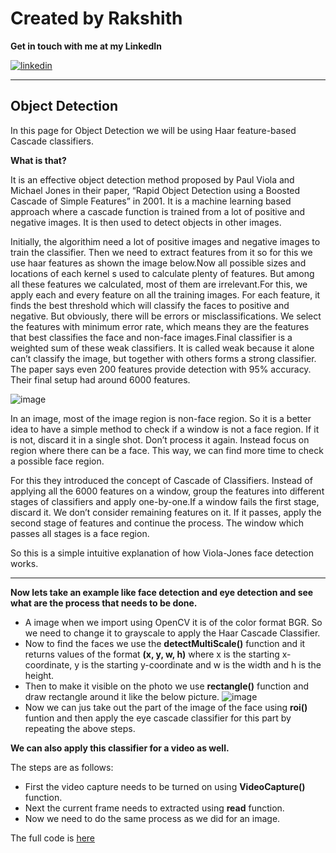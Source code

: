 # Created by Rakshith

**Get in touch with me at my LinkedIn**

[![linkedin](https://cloud.githubusercontent.com/assets/17016297/18839848/0fc7e74e-83d2-11e6-8c6a-277fc9d6e067.png)][2]

[2]: https://www.linkedin.com/in/rakshith-ramprakash-66685b198/

---

## Object Detection

In this page for Object Detection we will be using Haar feature-based Cascade classifiers.

**What is that?**

It is an effective object detection method proposed by Paul Viola and Michael Jones in their paper, “Rapid Object Detection using a Boosted Cascade of Simple Features” in 2001. It is a machine learning based approach where a cascade function is trained from a lot of positive and negative images. It is then used to detect objects in other images.

Initially, the algorithim need a lot of positive images and negative images to train the classifier. Then we need to extract features from it so for this we use haar features as shown the image below.Now all possible sizes and locations of each kernel s used to calculate plenty of features. But among all these features we calculated, most of them are irrelevant.For this, we apply each and every feature on all the training images. For each feature, it finds the best threshold which will classify the faces to positive and negative. But obviously, there will be errors or misclassifications. We select the features with minimum error rate, which means they are the features that best classifies the face and non-face images.Final classifier is a weighted sum of these weak classifiers. It is called weak because it alone can’t classify the image, but together with others forms a strong classifier. The paper says even 200 features provide detection with 95% accuracy. Their final setup had around 6000 features. 

![image](https://opencv-python-tutroals.readthedocs.io/en/latest/_images/haar_features.jpg)

In an image, most of the image region is non-face region. So it is a better idea to have a simple method to check if a window is not a face region. If it is not, discard it in a single shot. Don’t process it again. Instead focus on region where there can be a face. This way, we can find more time to check a possible face region. 

For this they introduced the concept of Cascade of Classifiers. Instead of applying all the 6000 features on a window, group the features into different stages of classifiers and apply one-by-one.If a window fails the first stage, discard it. We don’t consider remaining features on it. If it passes, apply the second stage of features and continue the process. The window which passes all stages is a face region.

So this is a simple intuitive explanation of how Viola-Jones face detection works.

---

**Now lets take an example like face detection and eye detection and see what are the process that needs to be done.**

* A image when we import using OpenCV it is of the color format BGR. So we need to change it to grayscale to apply the Haar Cascade Classifier.
* Now to find the faces we use the **detectMultiScale()** function and it returns values of the format **(x, y, w, h)** where x is the starting x-coordinate, y is the starting y-coordinate and w is the width and h is the height.
* Then to make it visible on the photo we use **rectangle()** function and draw rectangle around it like the below picture.
  ![image](https://encrypted-tbn0.gstatic.com/images?q=tbn%3AANd9GcTF9LipPzwRM-yh3DO7tNk4hHgB6MHmVKtorg&usqp=CAU)
* Now we can jus take out the part of the image of the face using **roi()** funtion and then apply the eye cascade classifier for this part by repeating the above steps.


**We can also apply this classifier for a video as well.**

The steps are as follows:
* First the video capture needs to be turned on using **VideoCapture()** function.
* Next the current frame needs to extracted using **read** function.
* Now we need to do the same process as we did for an image.

  
The full code is [here]()
